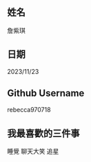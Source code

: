 
姓名
----
詹紫琪

日期
----
2023/11/23

Github Username
---------------
rebecca970718

我最喜歡的三件事
---------------
睡覺 聊天大笑 追星
